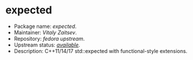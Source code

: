expected
================

 * Package name:		*expected*.
 * Maintainer:			*Vitaly Zaitsev*.
 * Repository:			*fedora upstream*.
 * Upstream status:		[*available*](https://apps.fedoraproject.org/packages/expected).
 * Description:			C++11/14/17 std::expected with functional-style extensions.
